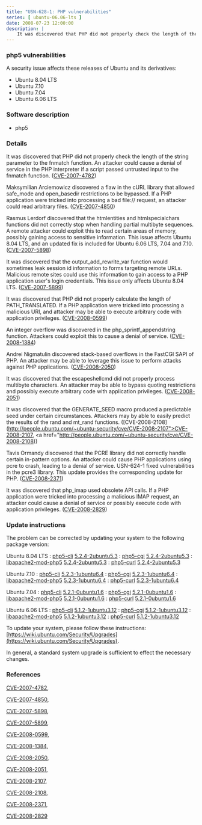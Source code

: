 ```yaml
---
title: "USN-628-1: PHP vulnerabilities"
series: [ ubuntu-06.06-lts ]
date: 2008-07-23 12:00:00
description: |
    It was discovered that PHP did not properly check the length of the string parameter to the fnmatch function. An attacker could cause a denial of service in the PHP interpreter if a script passed untrusted input to the fnmatch function. ([CVE-2007-4782](http://people.ubuntu.com/~ubuntu-security/cve/CVE-2007-4782))
--- 
```

 
### php5 vulnerabilities

A security issue affects these releases of Ubuntu and its derivatives:

* Ubuntu 8.04 LTS
* Ubuntu 7.10
* Ubuntu 7.04
* Ubuntu 6.06 LTS

### Software description

* php5 

### Details

It was discovered that PHP did not properly check the length of the string parameter to the fnmatch function. An attacker could cause a denial of service in the PHP interpreter if a script passed untrusted input to the fnmatch function. ([CVE-2007-4782](http://people.ubuntu.com/~ubuntu-security/cve/CVE-2007-4782))

Maksymilian Arciemowicz discovered a flaw in the cURL library that allowed safe_mode and open_basedir restrictions to be bypassed. If a PHP application were tricked into processing a bad file:// request, an attacker could read arbitrary files. ([CVE-2007-4850](http://people.ubuntu.com/~ubuntu-security/cve/CVE-2007-4850))

Rasmus Lerdorf discovered that the htmlentities and htmlspecialchars functions did not correctly stop when handling partial multibyte sequences. A remote attacker could exploit this to read certain areas of memory, possibly gaining access to sensitive information. This issue affects Ubuntu 8.04 LTS, and an updated fix is included for Ubuntu 6.06 LTS, 7.04 and 7.10. ([CVE-2007-5898](http://people.ubuntu.com/~ubuntu-security/cve/CVE-2007-5898))

It was discovered that the output_add_rewrite_var function would sometimes leak session id information to forms targeting remote URLs. Malicious remote sites could use this information to gain access to a PHP application user&#39;s login credentials. This issue only affects Ubuntu 8.04 LTS. ([CVE-2007-5899](http://people.ubuntu.com/~ubuntu-security/cve/CVE-2007-5899))

It was discovered that PHP did not properly calculate the length of PATH_TRANSLATED. If a PHP application were tricked into processing a malicious URI, and attacker may be able to execute arbitrary code with application privileges. ([CVE-2008-0599](http://people.ubuntu.com/~ubuntu-security/cve/CVE-2008-0599))

An integer overflow was discovered in the php_sprintf_appendstring function. Attackers could exploit this to cause a denial of service. ([CVE-2008-1384](http://people.ubuntu.com/~ubuntu-security/cve/CVE-2008-1384))

Andrei Nigmatulin discovered stack-based overflows in the FastCGI SAPI of PHP. An attacker may be able to leverage this issue to perform attacks against PHP applications. ([CVE-2008-2050](http://people.ubuntu.com/~ubuntu-security/cve/CVE-2008-2050))

It was discovered that the escapeshellcmd did not properly process multibyte characters. An attacker may be able to bypass quoting restrictions and possibly execute arbitrary code with application privileges. ([CVE-2008-2051](http://people.ubuntu.com/~ubuntu-security/cve/CVE-2008-2051))

It was discovered that the GENERATE_SEED macro produced a predictable seed under certain circumstances. Attackers may by able to easily predict the results of the rand and mt_rand functions. ([CVE-2008-2108](http://people.ubuntu.com/~ubuntu-security/cve/CVE-2008-2107">CVE-2008-2107</a>, <a href="http://people.ubuntu.com/~ubuntu-security/cve/CVE-2008-2108))

Tavis Ormandy discovered that the PCRE library did not correctly handle certain in-pattern options. An attacker could cause PHP applications using pcre to crash, leading to a denial of service. USN-624-1 fixed vulnerabilities in the pcre3 library. This update provides the corresponding update for PHP. ([CVE-2008-2371](http://people.ubuntu.com/~ubuntu-security/cve/CVE-2008-2371))

It was discovered that php_imap used obsolete API calls. If a PHP application were tricked into processing a malicious IMAP request, an attacker could cause a denial of service or possibly execute code with application privileges. ([CVE-2008-2829](http://people.ubuntu.com/~ubuntu-security/cve/CVE-2008-2829)) 

### Update instructions

The problem can be corrected by updating your system to the following package version:

Ubuntu 8.04 LTS
 : [php5-cli](https://launchpad.net/ubuntu/+source/php5) <span> [5.2.4-2ubuntu5.3](https://launchpad.net/ubuntu/+source/php5/5.2.4-2ubuntu5.3) </span> 
 : [php5-cgi](https://launchpad.net/ubuntu/+source/php5) <span> [5.2.4-2ubuntu5.3](https://launchpad.net/ubuntu/+source/php5/5.2.4-2ubuntu5.3) </span> 
 : [libapache2-mod-php5](https://launchpad.net/ubuntu/+source/php5) <span> [5.2.4-2ubuntu5.3](https://launchpad.net/ubuntu/+source/php5/5.2.4-2ubuntu5.3) </span> 
 : [php5-curl](https://launchpad.net/ubuntu/+source/php5) <span> [5.2.4-2ubuntu5.3](https://launchpad.net/ubuntu/+source/php5/5.2.4-2ubuntu5.3) </span> 

Ubuntu 7.10
 : [php5-cli](https://launchpad.net/ubuntu/+source/php5) <span> [5.2.3-1ubuntu6.4](https://launchpad.net/ubuntu/+source/php5/5.2.3-1ubuntu6.4) </span> 
 : [php5-cgi](https://launchpad.net/ubuntu/+source/php5) <span> [5.2.3-1ubuntu6.4](https://launchpad.net/ubuntu/+source/php5/5.2.3-1ubuntu6.4) </span> 
 : [libapache2-mod-php5](https://launchpad.net/ubuntu/+source/php5) <span> [5.2.3-1ubuntu6.4](https://launchpad.net/ubuntu/+source/php5/5.2.3-1ubuntu6.4) </span> 
 : [php5-curl](https://launchpad.net/ubuntu/+source/php5) <span> [5.2.3-1ubuntu6.4](https://launchpad.net/ubuntu/+source/php5/5.2.3-1ubuntu6.4) </span> 

Ubuntu 7.04
 : [php5-cli](https://launchpad.net/ubuntu/+source/php5) <span> [5.2.1-0ubuntu1.6](https://launchpad.net/ubuntu/+source/php5/5.2.1-0ubuntu1.6) </span> 
 : [php5-cgi](https://launchpad.net/ubuntu/+source/php5) <span> [5.2.1-0ubuntu1.6](https://launchpad.net/ubuntu/+source/php5/5.2.1-0ubuntu1.6) </span> 
 : [libapache2-mod-php5](https://launchpad.net/ubuntu/+source/php5) <span> [5.2.1-0ubuntu1.6](https://launchpad.net/ubuntu/+source/php5/5.2.1-0ubuntu1.6) </span> 
 : [php5-curl](https://launchpad.net/ubuntu/+source/php5) <span> [5.2.1-0ubuntu1.6](https://launchpad.net/ubuntu/+source/php5/5.2.1-0ubuntu1.6) </span> 

Ubuntu 6.06 LTS
 : [php5-cli](https://launchpad.net/ubuntu/+source/php5) <span> [5.1.2-1ubuntu3.12](https://launchpad.net/ubuntu/+source/php5/5.1.2-1ubuntu3.12) </span> 
 : [php5-cgi](https://launchpad.net/ubuntu/+source/php5) <span> [5.1.2-1ubuntu3.12](https://launchpad.net/ubuntu/+source/php5/5.1.2-1ubuntu3.12) </span> 
 : [libapache2-mod-php5](https://launchpad.net/ubuntu/+source/php5) <span> [5.1.2-1ubuntu3.12](https://launchpad.net/ubuntu/+source/php5/5.1.2-1ubuntu3.12) </span> 
 : [php5-curl](https://launchpad.net/ubuntu/+source/php5) <span> [5.1.2-1ubuntu3.12](https://launchpad.net/ubuntu/+source/php5/5.1.2-1ubuntu3.12) </span> 

To update your system, please follow these instructions: [https://wiki.ubuntu.com/Security/Upgrades](https://wiki.ubuntu.com/Security/Upgrades).

In general, a standard system upgrade is sufficient to effect the necessary changes. 

### References

 [CVE-2007-4782](http://people.ubuntu.com/~ubuntu-security/cve/CVE-2007-4782), 

 [CVE-2007-4850](http://people.ubuntu.com/~ubuntu-security/cve/CVE-2007-4850), 

 [CVE-2007-5898](http://people.ubuntu.com/~ubuntu-security/cve/CVE-2007-5898), 

 [CVE-2007-5899](http://people.ubuntu.com/~ubuntu-security/cve/CVE-2007-5899), 

 [CVE-2008-0599](http://people.ubuntu.com/~ubuntu-security/cve/CVE-2008-0599), 

 [CVE-2008-1384](http://people.ubuntu.com/~ubuntu-security/cve/CVE-2008-1384), 

 [CVE-2008-2050](http://people.ubuntu.com/~ubuntu-security/cve/CVE-2008-2050), 

 [CVE-2008-2051](http://people.ubuntu.com/~ubuntu-security/cve/CVE-2008-2051), 

 [CVE-2008-2107](http://people.ubuntu.com/~ubuntu-security/cve/CVE-2008-2107), 

 [CVE-2008-2108](http://people.ubuntu.com/~ubuntu-security/cve/CVE-2008-2108), 

 [CVE-2008-2371](http://people.ubuntu.com/~ubuntu-security/cve/CVE-2008-2371), 

 [CVE-2008-2829](http://people.ubuntu.com/~ubuntu-security/cve/CVE-2008-2829)
 
